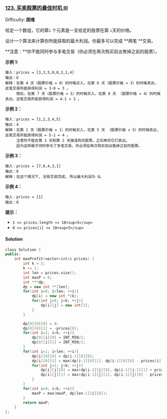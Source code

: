 ### [123\. 买卖股票的最佳时机 III](https://leetcode-cn.com/problems/best-time-to-buy-and-sell-stock-iii/)

Difficulty: **困难**


给定一个数组，它的第`i` 个元素是一支给定的股票在第 `i`天的价格。

设计一个算法来计算你所能获取的最大利润。你最多可以完成 **两笔 **交易。

**注意：**你不能同时参与多笔交易（你必须在再次购买前出售掉之前的股票）。

**示例 1:**

```
输入：prices = [3,3,5,0,0,3,1,4]
输出：6
解释：在第 4 天（股票价格 = 0）的时候买入，在第 6 天（股票价格 = 3）的时候卖出，这笔交易所能获得利润 = 3-0 = 3 。
     随后，在第 7 天（股票价格 = 1）的时候买入，在第 8 天 （股票价格 = 4）的时候卖出，这笔交易所能获得利润 = 4-1 = 3 。
```

**示例 2：**

```
输入：prices = [1,2,3,4,5]
输出：4
解释：在第 1 天（股票价格 = 1）的时候买入，在第 5 天 （股票价格 = 5）的时候卖出, 这笔交易所能获得利润 = 5-1 = 4 。   
     注意你不能在第 1 天和第 2 天接连购买股票，之后再将它们卖出。   
     因为这样属于同时参与了多笔交易，你必须在再次购买前出售掉之前的股票。
```

**示例 3：**

```
输入：prices = [7,6,4,3,1] 
输出：0 
解释：在这个情况下, 没有交易完成, 所以最大利润为 0。
```

**示例 4：**

```
输入：prices = [1]
输出：0
```

**提示：**

*   `1 <= prices.length <= 10<sup>5</sup>`
*   `0 <= prices[i] <= 10<sup>5</sup>`


#### Solution



```cpp
​class Solution {
public:
    int maxProfit(vector<int>& prices) {
        int k = 2;
        k += 1;
        int len = prices.size();
        int maxP = 0;
        int ***dp;
        dp = new int **[len];
        for(int i=0; i<len; ++i){
            dp[i] = new int *[k];
            for(int j=0; j<k; ++j){
                dp[i][j] = new int[2];
            }
        }

        dp[0][0][0] = 0;
        dp[0][0][1] = -prices[0];
        for(int i=1; i<k; ++i){
            dp[0][i][0] = INT_MIN/2;
            dp[0][i][1] = INT_MIN/2;
        }
        for(int i=1; i<len; ++i){
            dp[i][0][0] = dp[i-1][0][0];
            dp[i][0][1] = max(dp[i-1][0][1], dp[i-1][0][0] - prices[i]);
            for(int j=1; j<k; ++j){
                dp[i][j][0] = max(dp[i-1][j][0], dp[i-1][j-1][1] + prices[i]);
                dp[i][j][1] = max(dp[i-1][j][1], dp[i-1][j][0] - prices[i]);
            }
        }
        for(int i=0; i<k; ++i){
            maxP = max(maxP, dp[len-1][i][0]);
        }
        return maxP;
    }
};
```